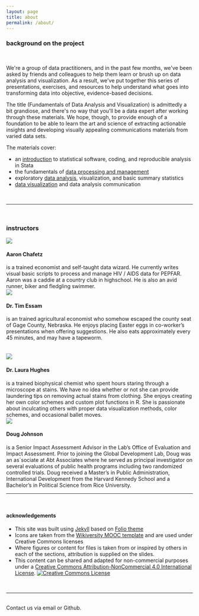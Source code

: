 ```yaml
---
layout: page
title: about
permalink: /about/
---
```


### background on the project
<br>


We're a group of data practitioners, and in the past few months, we've been asked by friends and colleagues to help them learn or brush up on data analysis and visualization. As a result, we've put together this series of presentations, exercises, and resources to help understand what goes into transforming data into objective, evidence-based decisions.  

The title (Fundamentals of Data Analysis and Visualization) is admittedly a bit grandiose, and there's no way that you'll be a data expert after working through these materials. We hope, though, to provide enough of a foundation to be able to learn the art and science of extracting actionable insights and developing visually appealing communications materials from varied data sets.  

The materials cover:

- an <a href = "/StataTraining/part1">introduction</a> to statistical software, coding, and reproducible analysis in Stata
- the fundamentals of <a href = "/StataTraining/part2">data processing and management </a>
- exploratory <a href = "/StataTraining/part3">data analysis</a>, visualization, and basic summary statistics
- <a href = "/StataTraining/part4">data visualization</a> and data analysis communication

<br>
<hr>
<br>

### instructors

<img class="col one right" src="/StataTraining/img/aaron.png">

<br/>
<h4> Aaron Chafetz</h4> is a trained economist and self-taught data wizard. He currently writes visual basic scripts to process and manage HIV / AIDS data for PEPFAR. Aaron was a caddie at a country club in highschool. He is also an avid runner, biker and fledgling swimmer. 

<br/>

<img class="col one right" src="/StataTraining/img/tim.png">
<h4>Dr. Tim Essam</h4> is an trained agricultural economist who somehow escaped the county seat of Gage County, Nebraska. He enjoys placing Easter eggs in co-worker’s presentations when offering suggestions. He also eats approximately every 45 minutes, and may have a tapeworm.  

<br/>
<br/>
<br/>

<img class="col one right" src="/StataTraining/img/laura.png">
<h4>Dr. Laura Hughes</h4> is a trained biophysical chemist who spent hours staring through a microscope at stains. We have no idea whether or not she can provide laundering tips on removing actual stains from clothing. She enjoys creating her own color schemes and custom plot functions in R. She is passionate about inculcating others with proper data visualization methods, color schemes, and occasional ballet moves.

<br/>

<img class="col one right" src="/StataTraining/img/doug.png">
<h4>Doug Johnson</h4> is a Senior Impact Assessment Advisor in the Lab’s Office of Evaluation and Impact Assessment.  Prior to joining the Global Development Lab, Doug was an as`sociate at Abt Associates where he served as principal investigator on several evaluations of public health programs including two randomized controlled trials.  Doug received a Master’s in Public Administration, International Development from the Harvard Kennedy School and a Bachelor’s in Political Science from Rice University.

<br/>
<hr/>
<br/>

#### acknowledgements
- This site was built using <a href="http://jekyllrb.com" target="_blank">Jekyll</a> 
  		based on <a href="https://github.com/bogoli/-folio">Folio theme</a>
- Icons are taken from the <a href = "https://en.wikiversity.org/wiki/Wikiversity:MOOC_Interface/Related_files#Templates">Wikiversity MOOC template</a> and are used under Creative Commons licenses
- Where figures or content for files is taken from or inspired by others in each of the sections, attribution is supplied on the slides.
- This content can be shared and adapted for non-commercial purposes under a <a rel="license" href="http://creativecommons.org/licenses/by-nc/4.0/">Creative Commons Attribution-NonCommercial 4.0 International License</a>. <a rel="license" href="http://creativecommons.org/licenses/by-nc/4.0/"><img alt="Creative Commons License" style="border-width:0" src="https://i.creativecommons.org/l/by-nc/4.0/80x15.png" /></a><br />

<br/>
<hr/>
<br/>

<span class="contacticon center">
	<a href="mailto:tessam@usaid.gov"><i class="fa fa-envelope-square"></i></a>
	<a href="https://github.com/GeoCenter/StataTraining/" target="_blank"><i class="fa fa-github-square"></i></a>
</span>



<div class="col three caption">
	Contact us via email or Github.
</div>

